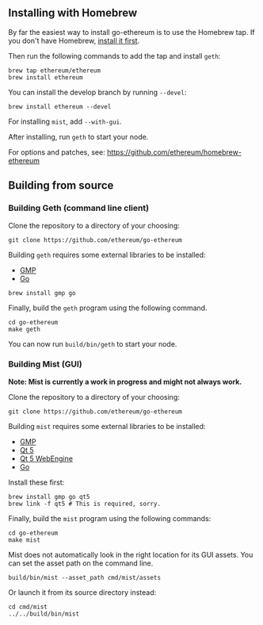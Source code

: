 ## Installing with Homebrew

By far the easiest way to install go-ethereum is to use the
Homebrew tap. If you don't have Homebrew, [install it first](http://brew.sh).

Then run the following commands to add the tap and install `geth`:

```shell
brew tap ethereum/ethereum
brew install ethereum
```

You can install the develop branch by running `--devel`:

```shell
brew install ethereum --devel
```

For installing `mist`, add `--with-gui`.

After installing, run `geth` to start your node.

For options and patches, see: https://github.com/ethereum/homebrew-ethereum

## Building from source

### Building Geth (command line client)

Clone the repository to a directory of your choosing:

```shell
git clone https://github.com/ethereum/go-ethereum
```

Building `geth` requires some external libraries to be installed:

* [GMP](https://gmplib.org)
* [Go](https://golang.org)

```shell
brew install gmp go
```

Finally, build the `geth` program using the following command.
```shell
cd go-ethereum
make geth
```

You can now run `build/bin/geth` to start your node.

### Building Mist (GUI)

**Note: Mist is currently a work in progress and might not always work.**

Clone the repository to a directory of your choosing:

```shell
git clone https://github.com/ethereum/go-ethereum
```

Building `mist` requires some external libraries to be installed:

* [GMP](https://gmplib.org)
* [Qt 5](https://www.qt.io)
* [Qt 5 WebEngine](http://wiki.qt.io/QtWebEngine)
* [Go](https://golang.org)

Install these first:

```shell
brew install gmp go qt5
brew link -f qt5 # This is required, sorry.
```

Finally, build the `mist` program using the following commands:

```shell
cd go-ethereum
make mist
```

Mist does not automatically look in the right location for its GUI
assets. You can set the asset path on the command line.

```shell
build/bin/mist --asset_path cmd/mist/assets
```

Or launch it from its source directory instead:

```shell
cd cmd/mist
../../build/bin/mist
```
